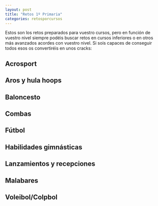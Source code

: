 ```yaml
---
layout: post
title: "Retos 1º Primaria"
categories: retosporcursos
---
```


Estos son los retos preparados para vuestro cursos, pero en función de vuestro nivel siempre podéis buscar retos en cursos inferiores o en otros más avanzados acordes con vuestro nivel. Si sois capaces de conseguir todos esos os convertiréis en unos cracks:

## Acrosport

## Aros y hula hoops

## Baloncesto

## Combas

## Fútbol

## Habilidades gimnásticas

## Lanzamientos y recepciones

## Malabares

## Voleibol/Colpbol
